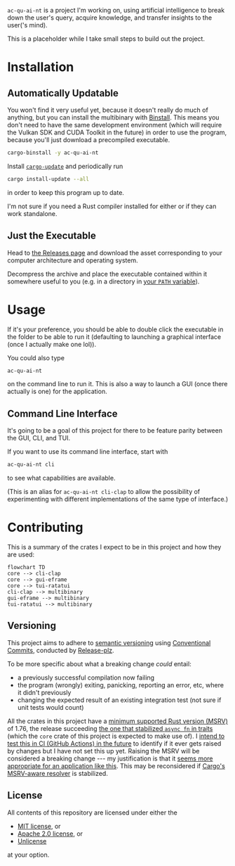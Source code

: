 `ac-qu-ai-nt` is a project I'm working on, using artificial intelligence to break down the user's query, acquire knowledge, and transfer insights to the user('s mind).

This is a placeholder while I take small steps to build out the project.

# Installation

## Automatically Updatable
You won't find it very useful yet, because it doesn't really do much of anything, but you can install the multibinary with [Binstall](https://github.com/cargo-bins/cargo-binstall). This means you don't need to have the same development environment (which will require the Vulkan SDK and CUDA Toolkit in the future) in order to use the program, because you'll just download a precompiled executable.

```sh
cargo-binstall -y ac-qu-ai-nt
```

Install [`cargo-update`](https://github.com/nabijaczleweli/cargo-update) and periodically run
```sh
cargo install-update --all
```
in order to keep this program up to date.

I'm not sure if you need a Rust compiler installed for either or if they can work standalone.

## Just the Executable
Head to [the Releases page](https://github.com/babichjacob/ac-qu-ai-nt/releases) and download the asset corresponding to your computer architecture and operating system.

Decompress the archive and place the executable contained within it somewhere useful to you (e.g. in a directory in [your `PATH` variable](https://superuser.com/a/284351)).

# Usage
If it's your preference, you should be able to double click the executable in the folder to be able to run it (defaulting to launching a graphical interface (once I actually make one lol)).

You could also type
```sh
ac-qu-ai-nt
```
on the command line to run it. This is also a way to launch a GUI (once there actually is one) for the application.

## Command Line Interface
It's going to be a goal of this project for there to be feature parity between the GUI, CLI, and TUI.

If you want to use its command line interface, start with

```sh
ac-qu-ai-nt cli
```
to see what capabilities are available.

(This is an alias for `ac-qu-ai-nt cli-clap` to allow the possibility of experimenting with different implementations of the same type of interface.)

# Contributing

This is a summary of the crates I expect to be in this project and how they are used:

```mermaid
flowchart TD
core --> cli-clap
core --> gui-eframe
core --> tui-ratatui
cli-clap --> multibinary
gui-eframe --> multibinary
tui-ratatui --> multibinary
```

## Versioning

This project aims to adhere to [semantic versioning](https://semver.org/) using [Conventional Commits](https://www.conventionalcommits.org/en/v1.0.0/#summary), conducted by [Release-plz](https://release-plz.ieni.dev/).

To be more specific about what a breaking change _could_ entail:

- a previously successful compilation now failing
- the program (wrongly) exiting, panicking, reporting an error, etc, where it didn't previously
- changing the expected result of an existing integration test (not sure if unit tests would count)

All the crates in this project have a [minimum supported Rust version (MSRV)](https://rust-lang.github.io/rfcs/2495-min-rust-version.html) of 1.76, the release succeeding [the one that stabilized `async fn` in traits](https://blog.rust-lang.org/2023/12/28/Rust-1.75.0.html) (which the `core` crate of this project is expected to make use of). I [intend to test this in CI (GitHub Actions) in the future](https://github.com/babichjacob/ac-qu-ai-nt/issues/5) to identify if it ever gets raised by changes but I have not set this up yet. Raising the MSRV will be considered a breaking change --- my justification is that it [seems more appropriate for an application like this](https://github.com/matklad/once_cell/issues/201#issuecomment-1257213601). This may be reconsidered if [Cargo's MSRV-aware resolver](https://rust-lang.github.io/rfcs/3537-msrv-resolver.html) is stabilized.

## License

All contents of this repository are licensed under either the
* [MIT license](LICENSE-MIT), or
* [Apache 2.0 license](LICENSE-APACHE), or
* [Unlicense](LICENSE-UNLICENSE)

at your option.
